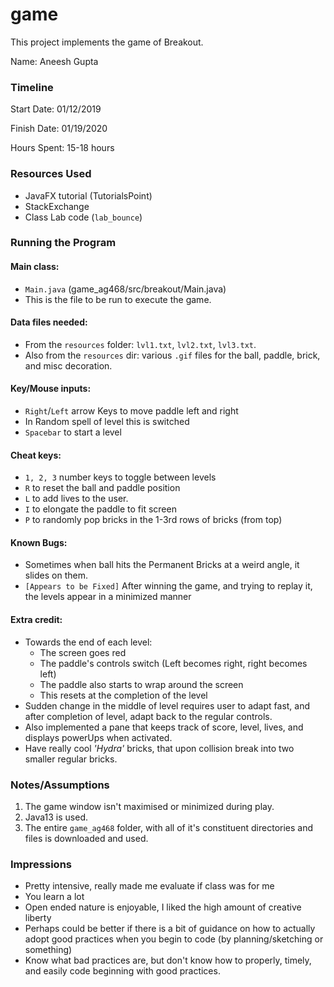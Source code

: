 game
====

This project implements the game of Breakout.

Name: Aneesh Gupta

### Timeline

Start Date: 01/12/2019

Finish Date: 01/19/2020

Hours Spent: 15-18 hours

### Resources Used
* JavaFX tutorial (TutorialsPoint)
* StackExchange
* Class Lab code (`lab_bounce`)


### Running the Program

#### Main class:
- `Main.java` (game_ag468/src/breakout/Main.java)
- This is the file to be run to execute the game.

#### Data files needed: 
- From the `resources` folder: `lvl1.txt`, `lvl2.txt`, `lvl3.txt`.
- Also from the `resources` dir: various `.gif` files for the ball, paddle, brick, and misc decoration.

#### Key/Mouse inputs:
- `Right`/`Left` arrow Keys to move paddle left and right
- In Random spell of level this is switched
- `Spacebar` to start a level

#### Cheat keys:
- `1, 2, 3` number keys to toggle between levels
- `R` to reset the ball and paddle position
- `L` to add lives to the user.
- `I` to elongate the paddle to fit screen
- `P` to randomly pop bricks in the 1-3rd rows of bricks (from top)

#### Known Bugs:
- Sometimes when ball hits the Permanent Bricks at a weird angle, it slides on them.
- `[Appears to be Fixed]` After winning the game, and trying to replay it, the levels appear in a minimized manner 

#### Extra credit:
- Towards the end of each level:
  - The screen goes red
  - The paddle's controls switch (Left becomes right, right becomes left)
  - The paddle also starts to wrap around the screen
  - This resets at the completion of the level 
- Sudden change in the middle of level requires user to adapt fast, and after completion of level, adapt back to the regular controls.
- Also implemented a pane that keeps track of score, level, lives, and displays powerUps when activated.
- Have really cool *'Hydra'* bricks, that upon collision break into two smaller regular bricks.


### Notes/Assumptions

1. The game window isn't maximised or minimized during play.
2. Java13 is used.
3. The entire `game_ag468` folder, with all of it's constituent directories and files is downloaded and used.

### Impressions
- Pretty intensive, really made me evaluate if class was for me
- You learn a lot
- Open ended nature is enjoyable, I liked the high amount of creative liberty
- Perhaps could be better if there is a bit of guidance on how to actually adopt good practices when you begin to code (by planning/sketching or something)
- Know what bad practices are, but don't know how to properly, timely, and easily code beginning with good practices.
